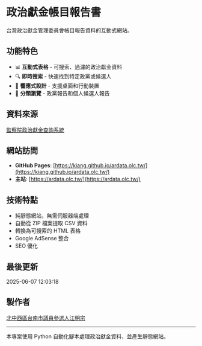 # 政治獻金帳目報告書

台灣政治獻金管理委員會帳目報告資料的互動式網站。

## 功能特色

- 📊 **互動式表格** - 可搜索、過濾的政治獻金資料
- 🔍 **即時搜索** - 快速找到特定政黨或候選人
- 📱 **響應式設計** - 支援桌面和行動裝置
- 🎯 **分類瀏覽** - 政黨報告和個人候選人報告

## 資料來源

[監察院政治獻金查詢系統](https://ardata.cy.gov.tw/)

## 網站訪問

- **GitHub Pages**: [https://kiang.github.io/ardata.olc.tw/](https://kiang.github.io/ardata.olc.tw/)
- **主站**: [https://ardata.olc.tw/](https://ardata.olc.tw/)

## 技術特點

- 純靜態網站，無需伺服器端處理
- 自動從 ZIP 檔案提取 CSV 資料
- 轉換為可搜索的 HTML 表格
- Google AdSense 整合
- SEO 優化

## 最後更新

2025-06-07 12:03:18

## 製作者

[北中西區台南市議員參選人江明宗](https://facebook.com/k.olc.tw/)

---

本專案使用 Python 自動化腳本處理政治獻金資料，並產生靜態網站。
